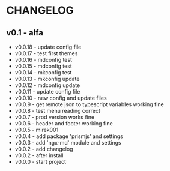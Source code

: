 # CHANGELOG
## v0.1 - alfa
- v0.0.18 - update config file
- v0.0.17 - test first themes
- v0.0.16 - mdconfig test
- v0.0.15 - mdconfig test
- v0.0.14 - mkconfig test
- v0.0.13 - mkconfig update
- v0.0.12 - mdconfig update
- v0.0.11 - update config file
- v0.0.10 - new config and update files
- v0.0.9 - get remote json to typescript variables working fine
- v0.0.8 - test menu reading correct
- v0.0.7 - prod version works fine
- v0.0.6 - header and footer working fine
- v0.0.5 - mirek001
- v0.0.4 - add package 'prismjs' and settings
- v0.0.3 - add 'ngx-md' module and settings
- v0.0.2 - add changelog
- v0.0.2 - after install
- v0.0.0 - start project
